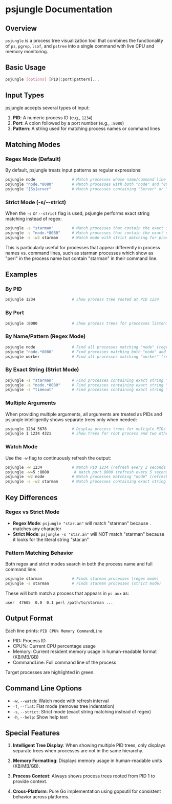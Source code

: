 # psjungle Documentation

## Overview

`psjungle` is a process tree visualization tool that combines the functionality of `ps`, `pgrep`, `lsof`, and `pstree` into a single command with live CPU and memory monitoring.

## Basic Usage

```bash
psjungle [options] [PID|:port|pattern]...
```

## Input Types

psjungle accepts several types of input:

1. **PID**: A numeric process ID (e.g., `1234`)
2. **Port**: A colon followed by a port number (e.g., `:8080`)
3. **Pattern**: A string used for matching process names or command lines

## Matching Modes

### Regex Mode (Default)

By default, psjungle treats input patterns as regular expressions:

```bash
psjungle node                # Match processes whose name/command line contains "node"
psjungle "node.*8080"        # Match processes with both "node" and "8080" in name/command line
psjungle "[Ss]erver"         # Match processes containing "Server" or "server"
```

### Strict Mode (-s/--strict)

When the `-s` or `--strict` flag is used, psjungle performs exact string matching instead of regex:

```bash
psjungle -s "starman"        # Match processes that contain the exact string "starman"
psjungle -s "node.*8080"     # Match processes that contain the exact string "node.*8080" (NOT a regex)
psjungle -s -w2 starman      # Watch mode with strict matching for processes containing "starman"
```

This is particularly useful for processes that appear differently in process names vs. command lines, such as starman processes which show as "perl" in the process name but contain "starman" in their command line.

## Examples

### By PID

```bash
psjungle 1234                # Show process tree rooted at PID 1234
```

### By Port

```bash
psjungle :8080               # Show process trees for processes listening on port 8080
```

### By Name/Pattern (Regex Mode)

```bash
psjungle node                # Find all processes matching "node" (regex)
psjungle "node.*8080"        # Find processes matching both "node" and "8080" (regex)
psjungle worker              # Find all processes matching "worker" (regex)
```

### By Exact String (Strict Mode)

```bash
psjungle -s "starman"        # Find processes containing exact string "starman"
psjungle -s "node.*8080"     # Find processes containing exact string "node.*8080" (not regex)
psjungle -s "timeout"        # Find processes containing exact string "timeout"
```

### Multiple Arguments

When providing multiple arguments, all arguments are treated as PIDs and psjungle intelligently shows separate trees only when needed:

```bash
psjungle 1234 5678           # Display process trees for multiple PIDs
psjungle 1 1234 4321         # Show trees for root process and two other PIDs
```

### Watch Mode

Use the `-w` flag to continuously refresh the output:

```bash
psjungle -w 1234             # Watch PID 1234 (refresh every 2 seconds by default)
psjungle -w=5 :8080           # Watch port 8080 (refresh every 5 seconds)
psjungle -w2 node            # Watch processes matching "node" (refresh every 2 seconds)
psjungle -s -w2 starman      # Watch processes containing exact string "starman" (refresh every 2 seconds)
```

## Key Differences

### Regex vs Strict Mode

- **Regex Mode**: `psjungle "star.an"` will match "starman" because `.` matches any character
- **Strict Mode**: `psjungle -s "star.an"` will NOT match "starman" because it looks for the literal string "star.an"

### Pattern Matching Behavior

Both regex and strict modes search in both the process name and full command line:

```bash
psjungle starman             # Finds starman processes (regex mode)
psjungle -s starman          # Finds starman processes (strict mode)
```

These will both match a process that appears in `ps aux` as:
```
user  47605  0.0  0.1 perl /path/to/starman ...
```

## Output Format

Each line prints: `PID CPU% Memory CommandLine`

- PID: Process ID
- CPU%: Current CPU percentage usage
- Memory: Current resident memory usage in human-readable format (KB/MB/GB)
- CommandLine: Full command line of the process

Target processes are highlighted in green.

## Command Line Options

- `-w`, `--watch`: Watch mode with refresh interval
- `-f`, `--flat`: Flat mode (removes tree indentation)
- `-s`, `--strict`: Strict mode (exact string matching instead of regex)
- `-h`, `--help`: Show help text

## Special Features

1. **Intelligent Tree Display**: When showing multiple PID trees, only displays separate trees when processes are not in the same hierarchy.

2. **Memory Formatting**: Displays memory usage in human-readable units (KB/MB/GB).

3. **Process Context**: Always shows process trees rooted from PID 1 to provide context.

4. **Cross-Platform**: Pure Go implementation using gopsutil for consistent behavior across platforms.